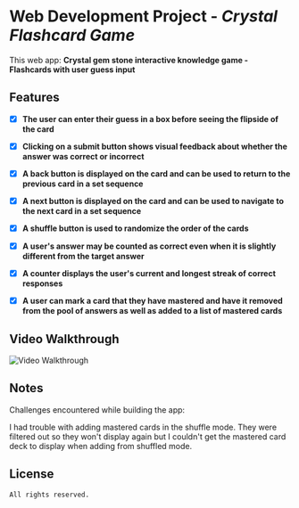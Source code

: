 # Web Development Project - *Crystal Flashcard Game*

This web app: **Crystal gem stone interactive knowledge game - Flashcards with user guess input**

## Features

- [X] **The user can enter their guess in a box before seeing the flipside of the card**
- [X] **Clicking on a submit button shows visual feedback about whether the answer was correct or incorrect**
- [X] **A back button is displayed on the card and can be used to return to the previous card in a set sequence**
- [X] **A next button is displayed on the card and can be used to navigate to the next card in a set sequence**

- [X] **A shuffle button is used to randomize the order of the cards**
- [X] **A user's answer may be counted as correct even when it is slightly different from the target answer**
- [X] **A counter displays the user's current and longest streak of correct responses**
- [X] **A user can mark a card that they have mastered and have it removed from the pool of answers as well as added to a list of mastered cards**

## Video Walkthrough

![Video Walkthrough](./hw3.gif)

## Notes

Challenges encountered while building the app:

I had trouble with adding mastered cards in the shuffle mode. They were filtered out so they won't display again but I couldn't get the mastered card deck to display when adding from shuffled mode.

## License

    All rights reserved.